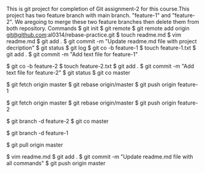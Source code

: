 This is git project for completion of Git assignment-2 for this course.This project has two feature branch with main branch. "feature-1" and "feature-2". We aregoing to merge these two feature branches then delete them from both repository.
Commands
$ git init
$ git remote 
$ git remote add origin git@github.com:al0314/rebase-practice.git
$ touch readme.md 
$ vim readme.md
$ git add .
$ git commit -m "Update readme.md file with project decription"
$ git status
$ git log
$ git co -b feature-1
$ touch feature-1.txt
$ git add .
$ git commit -m "Add text file for feature-1"

$ git co -b feature-2
$ touch feature-2.txt
$ git add .
$ git commit -m "Add text file for feature-2"
$ git status
$ git co master

$ git fetch origin master
$ git rebase origin/master
$ git push origin feature-1

$ git fetch origin master
$ git rebase origin/master
$ git push origin feature-2

$ git branch -d feature-2
$ git co master

$ git branch -d feature-1

$ git pull origin master

$ vim readme.md
$ git add .
$ git commit -m "Update readme.md file with all commands"
$ git push origin master
